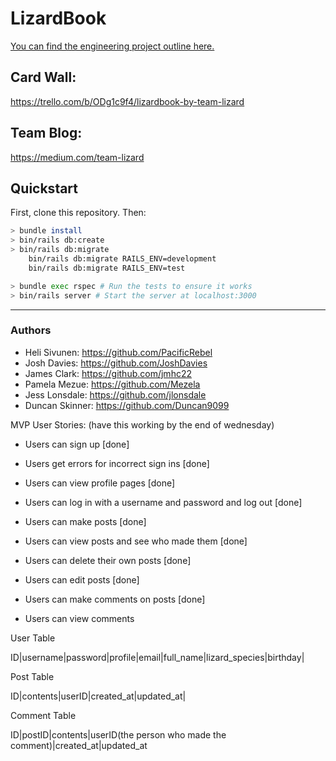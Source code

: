 # LizardBook

[You can find the engineering project outline here.](https://github.com/makersacademy/course/tree/master/engineering_projects/rails)

## Card Wall:
https://trello.com/b/ODg1c9f4/lizardbook-by-team-lizard

## Team Blog:
https://medium.com/team-lizard

## Quickstart

First, clone this repository. Then:

```bash
> bundle install
> bin/rails db:create
> bin/rails db:migrate
    bin/rails db:migrate RAILS_ENV=development
    bin/rails db:migrate RAILS_ENV=test

> bundle exec rspec # Run the tests to ensure it works
> bin/rails server # Start the server at localhost:3000
```

------
### Authors
- Heli Sivunen: https://github.com/PacificRebel
- Josh Davies: https://github.com/JoshDavies
- James Clark: https://github.com/jmhc22
- Pamela Mezue: https://github.com/Mezela
- Jess Lonsdale: https://github.com/jlonsdale
- Duncan Skinner: https://github.com/Duncan9099

MVP User Stories: (have this working by the end of wednesday)

- Users can sign up [done]
- Users get errors for incorrect sign ins [done]
- Users can view profile pages [done]
- Users can log in with a username and password and log out [done]

- Users can make posts [done]
- Users can view posts and see who made them [done]
- Users can delete their own posts [done]
- Users can edit posts [done]

- Users can make comments on posts [done]
- Users can view comments

User Table

ID|username|password|profile|email|full_name|lizard_species|birthday|

Post Table

ID|contents|userID|created_at|updated_at|

Comment Table

ID|postID|contents|userID(the person who made the comment)|created_at|updated_at
